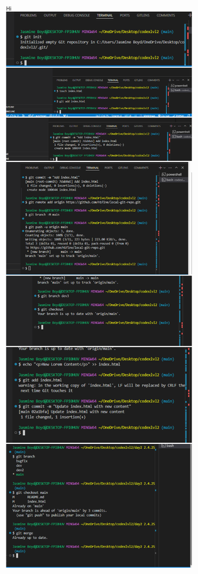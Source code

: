 Hi
![alt text](image-2.png)![alt text](image-3.png)![alt text](image-4.png)![alt text](image-5.png)![alt text](image-6.png)![alt text](image-7.png)![alt text](image-8.png)